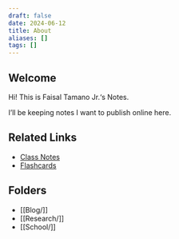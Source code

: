 ```yaml
---
draft: false
date: 2024-06-12
title: About
aliases: []
tags: []
---
```


## Welcome

Hi! This is Faisal Tamano Jr.‘s Notes.

I’ll be keeping notes I want to publish online here.

## Related Links

- [Class Notes](https://github.com/FaisalTamanoJr/Class-Notes)
- [Flashcards](https://github.com/FaisalTamanoJr/Anki-Class-Flashcards)

## Folders

- [[Blog/]]
- [[Research/]]
- [[School/]]
